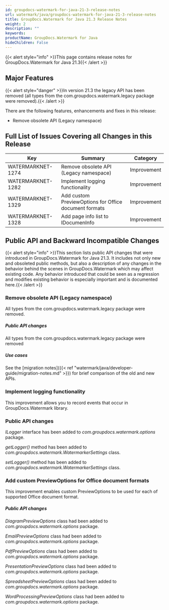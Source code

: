 ```yaml
---
id: groupdocs-watermark-for-java-21-3-release-notes
url: watermark/java/groupdocs-watermark-for-java-21-3-release-notes
title: GroupDocs.Watermark for Java 21.3 Release Notes
weight: 2
description: ""
keywords: 
productName: GroupDocs.Watermark for Java
hideChildren: False
---
```

{{< alert style="info" >}}This page contains release notes for GroupDocs.Watermark for Java 21.3{{< /alert >}}

## Major Features

{{< alert style="danger" >}}In version 21.3 the legacy API has been removed (all types from the com.groupdocs.watermark.legacy package were removed).{{< /alert >}}

There are the following features, enhancements and fixes in this release:

* Remove obsolete API (Legacy namespace)

## Full List of Issues Covering all Changes in this Release

| Key | Summary | Category |
| --- | --- | --- |
| WATERMARKNET-1274 | Remove obsolete API (Legacy namespace) | Improvement |
| WATERMARKNET-1282 | Implement logging functionality | Improvement |
| WATERMARKNET-1329 | Add custom PreviewOptions for Office document formats | Improvement |
| WATERMARKNET-1328 | Add page info list to IDocumenInfo | Improvement |

## Public API and Backward Incompatible Changes

{{< alert style="info" >}}This section lists public API changes that were introduced in GroupDocs.Watermark for Java 21.3. It includes not only new and obsoleted public methods, but also a description of any changes in the behavior behind the scenes in GroupDocs.Watermark which may affect existing code. Any behavior introduced that could be seen as a regression and modifies existing behavior is especially important and is documented here.{{< /alert >}}

### Remove obsolete API (Legacy namespace)

All types from the com.groupdocs.watermark.legacy package were removed.

##### Public API changes

All types from the com.groupdocs.watermark.legacy package were removed

##### Use cases

See the [migration notes]({{< ref "watermark/java/developer-guide/migration-notes.md" >}}) for brief comparison of the old and new APIs.

### Implement logging functionality

This improvement allows you to record events that occur in GroupDocs.Watermark library.

### Public API changes

*ILogger* interface has been added to *com.groupdocs.watermark.options* package.

*getLogger()* method has been added to *com.groupdocs.watermark.WatermarkerSettings* class.

*setLogger()* method has been added to *com.groupdocs.watermark.WatermarkerSettings* class.

### Add custom PreviewOptions for Office document formats

This improvement enables custom PreviewOptions to be used for each of supported Office document format.

##### Public API changes

*DiagramPreviewOptions* class had been added to *com.groupdocs.watermark.options* package.

*EmailPreviewOptions* class had been added to *com.groupdocs.watermark.options* package.

*PdfPreviewOptions* class had been added to *com.groupdocs.watermark.options* package.

*PresentationPreviewOptions* class had been added to *com.groupdocs.watermark.options* package.

*SpreadsheetPreviewOptions* class had been added to *com.groupdocs.watermark.options* package.

*WordProcessingPreviewOptions* class had been added to *com.groupdocs.watermark.options* package.
